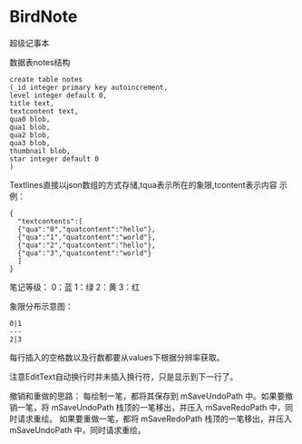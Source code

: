 BirdNote
========

超级记事本

数据表notes结构
```
create table notes
(_id integer primary key autoincrement,
level integer default 0,
title text,
textcontent text,
qua0 blob,
qua1 blob,
qua2 blob,
qua3 blob,
thumbnail blob,
star integer default 0
)
```

Textlines直接以json数组的方式存储,tqua表示所在的象限,tcontent表示内容
示例：
```
{
  "textcontents":[
  {"qua":"0","quatcontent":"hello"},
  {"qua":"1","quatcontent":"world"},
  {"qua":"2","quatcontent":"hello"},
  {"qua":"3","quatcontent":"world"}
  ]
}
```
笔记等级：
0：蓝
1：绿
2：黄
3：红

象限分布示意图：
```
0|1
---
2|3
```

每行插入的空格数以及行数都要从values下根据分辨率获取。

注意EditText自动换行时并未插入换行符，只是显示到下一行了。

撤销和重做的思路：
每绘制一笔，都将其保存到 mSaveUndoPath 中。如果要撤销一笔，将 mSaveUndoPath 栈顶的一笔移出，并压入 mSaveRedoPath 中，同时请求重绘。
如果要重做一笔，都将 mSaveRedoPath 栈顶的一笔移出，并压入 mSaveUndoPath 中，同时请求重绘。
